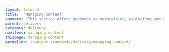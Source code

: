 ```yaml
---
layout: tiles-3
title:  "Managing content"
summary: "This section offers guidance on maintaining, evaluating and archiving live content."
parent: delivery
category: delivery
navitems: managing-content
thispage: managing-content
permalink: /content-standards/delivery/managing-content/
---
```

